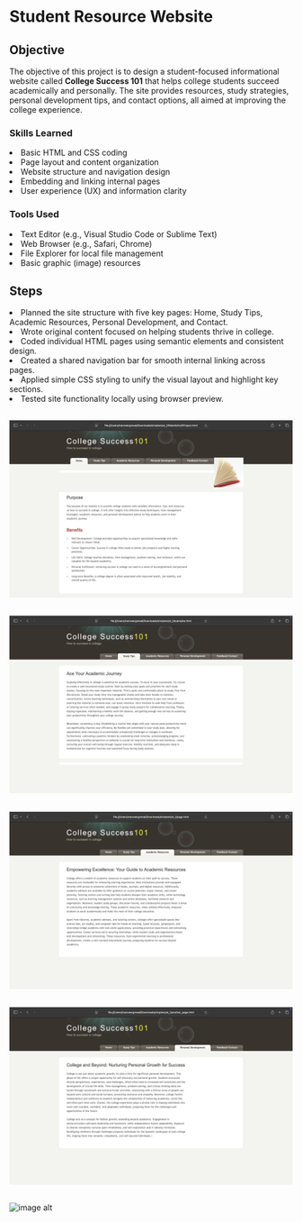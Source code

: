 # Student Resource Website

## Objective

The objective of this project is to design a student-focused informational website called <strong>College Success 101</strong> that helps college students succeed academically and personally. The site provides resources, study strategies, personal development tips, and contact options, all aimed at improving the college experience.</p>


### Skills Learned

<li>Basic HTML and CSS coding
<li>Page layout and content organization
<li>Website structure and navigation design
<li>Embedding and linking internal pages
<li>User experience (UX) and information clarity

### Tools Used

<li>Text Editor (e.g., Visual Studio Code or Sublime Text)</li>
        <li>Web Browser (e.g., Safari, Chrome)</li>
        <li>File Explorer for local file management</li>
        <li>Basic graphic (image) resources</li>

## Steps

<li>Planned the site structure with five key pages: Home, Study Tips, Academic Resources, Personal Development, and Contact.</li>
        <li>Wrote original content focused on helping students thrive in college.</li>
        <li>Coded individual HTML pages using semantic elements and consistent design.</li>
        <li>Created a shared navigation bar for smooth internal linking across pages.</li>
        <li>Applied simple CSS styling to unify the visual layout and highlight key sections.</li>
        <li>Tested site functionality locally using browser preview.</li>



##
![image alt](https://github.com/Manveer119/Web-Page-Project/blob/e6840ca688d38114b7da95d24c44dedbe0326b19/web%20page%201.jpg)
##
![image alt](https://github.com/Manveer119/Web-Page-Project/blob/c74baa93a392c85987c8398c5feacc20f71b62cf/web%20page%202.jpg)
##
![image alt](https://github.com/Manveer119/Web-Page-Project/blob/a8b483fb19d8baa6121da778d178b39bc9d682b0/web%20page%203.jpg)
##
![image alt](https://github.com/Manveer119/Web-Page-Project/blob/7b7364f5991f8a82b8c4c53075d85965e096fdc7/web%20page%204.jpg)
##
![image alt]()

